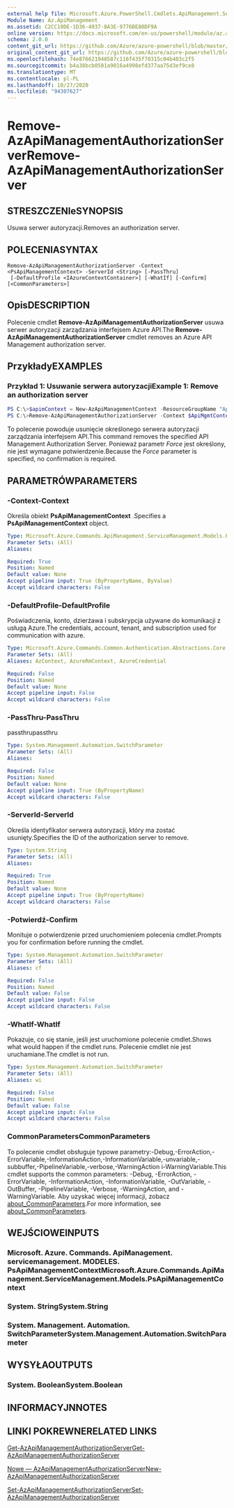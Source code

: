 ```yaml
---
external help file: Microsoft.Azure.PowerShell.Cmdlets.ApiManagement.ServiceManagement.dll-Help.xml
Module Name: Az.ApiManagement
ms.assetid: C2CC10DE-1D36-4937-8A3E-9776BE80DF9A
online version: https://docs.microsoft.com/en-us/powershell/module/az.apimanagement/remove-azapimanagementauthorizationserver
schema: 2.0.0
content_git_url: https://github.com/Azure/azure-powershell/blob/master/src/ApiManagement/ApiManagement/help/Remove-AzApiManagementAuthorizationServer.md
original_content_git_url: https://github.com/Azure/azure-powershell/blob/master/src/ApiManagement/ApiManagement/help/Remove-AzApiManagementAuthorizationServer.md
ms.openlocfilehash: 74e876621948587c116f435f70315c04b403c2f5
ms.sourcegitcommit: b4a38bcb0501a9016a4998efd377aa75d3ef9ce8
ms.translationtype: MT
ms.contentlocale: pl-PL
ms.lasthandoff: 10/27/2020
ms.locfileid: "94307627"
---
```

# <span data-ttu-id="76e4a-101">Remove-AzApiManagementAuthorizationServer</span><span class="sxs-lookup"><span data-stu-id="76e4a-101">Remove-AzApiManagementAuthorizationServer</span></span>

## <span data-ttu-id="76e4a-102">STRESZCZENIe</span><span class="sxs-lookup"><span data-stu-id="76e4a-102">SYNOPSIS</span></span>
<span data-ttu-id="76e4a-103">Usuwa serwer autoryzacji.</span><span class="sxs-lookup"><span data-stu-id="76e4a-103">Removes an authorization server.</span></span>

## <span data-ttu-id="76e4a-104">POLECENIA</span><span class="sxs-lookup"><span data-stu-id="76e4a-104">SYNTAX</span></span>

```
Remove-AzApiManagementAuthorizationServer -Context <PsApiManagementContext> -ServerId <String> [-PassThru]
 [-DefaultProfile <IAzureContextContainer>] [-WhatIf] [-Confirm] [<CommonParameters>]
```

## <span data-ttu-id="76e4a-105">Opis</span><span class="sxs-lookup"><span data-stu-id="76e4a-105">DESCRIPTION</span></span>
<span data-ttu-id="76e4a-106">Polecenie cmdlet **Remove-AzApiManagementAuthorizationServer** usuwa serwer autoryzacji zarządzania interfejsem Azure API.</span><span class="sxs-lookup"><span data-stu-id="76e4a-106">The **Remove-AzApiManagementAuthorizationServer** cmdlet removes an Azure API Management authorization server.</span></span>

## <span data-ttu-id="76e4a-107">Przykłady</span><span class="sxs-lookup"><span data-stu-id="76e4a-107">EXAMPLES</span></span>

### <span data-ttu-id="76e4a-108">Przykład 1: Usuwanie serwera autoryzacji</span><span class="sxs-lookup"><span data-stu-id="76e4a-108">Example 1: Remove an authorization server</span></span>
```powershell
PS C:\>$apimContext = New-AzApiManagementContext -ResourceGroupName "Api-Default-WestUS" -ServiceName "contoso"
PS C:\>Remove-AzApiManagementAuthorizationServer -Context $ApiMgmtContext -ServerId "authserverid" -Force
```

<span data-ttu-id="76e4a-109">To polecenie powoduje usunięcie określonego serwera autoryzacji zarządzania interfejsem API.</span><span class="sxs-lookup"><span data-stu-id="76e4a-109">This command removes the specified API Management Authorization Server.</span></span>
<span data-ttu-id="76e4a-110">Ponieważ parametr *Force* jest określony, nie jest wymagane potwierdzenie.</span><span class="sxs-lookup"><span data-stu-id="76e4a-110">Because the *Force* parameter is specified, no confirmation is required.</span></span>

## <span data-ttu-id="76e4a-111">PARAMETRÓW</span><span class="sxs-lookup"><span data-stu-id="76e4a-111">PARAMETERS</span></span>

### <span data-ttu-id="76e4a-112">-Context</span><span class="sxs-lookup"><span data-stu-id="76e4a-112">-Context</span></span>
<span data-ttu-id="76e4a-113">Określa obiekt **PsApiManagementContext** .</span><span class="sxs-lookup"><span data-stu-id="76e4a-113">Specifies a **PsApiManagementContext** object.</span></span>

```yaml
Type: Microsoft.Azure.Commands.ApiManagement.ServiceManagement.Models.PsApiManagementContext
Parameter Sets: (All)
Aliases:

Required: True
Position: Named
Default value: None
Accept pipeline input: True (ByPropertyName, ByValue)
Accept wildcard characters: False
```

### <span data-ttu-id="76e4a-114">-DefaultProfile</span><span class="sxs-lookup"><span data-stu-id="76e4a-114">-DefaultProfile</span></span>
<span data-ttu-id="76e4a-115">Poświadczenia, konto, dzierżawa i subskrypcja używane do komunikacji z usługą Azure.</span><span class="sxs-lookup"><span data-stu-id="76e4a-115">The credentials, account, tenant, and subscription used for communication with azure.</span></span>

```yaml
Type: Microsoft.Azure.Commands.Common.Authentication.Abstractions.Core.IAzureContextContainer
Parameter Sets: (All)
Aliases: AzContext, AzureRmContext, AzureCredential

Required: False
Position: Named
Default value: None
Accept pipeline input: False
Accept wildcard characters: False
```

### <span data-ttu-id="76e4a-116">-PassThru</span><span class="sxs-lookup"><span data-stu-id="76e4a-116">-PassThru</span></span>
<span data-ttu-id="76e4a-117">passthru</span><span class="sxs-lookup"><span data-stu-id="76e4a-117">passthru</span></span>

```yaml
Type: System.Management.Automation.SwitchParameter
Parameter Sets: (All)
Aliases:

Required: False
Position: Named
Default value: None
Accept pipeline input: True (ByPropertyName)
Accept wildcard characters: False
```

### <span data-ttu-id="76e4a-118">-ServerId</span><span class="sxs-lookup"><span data-stu-id="76e4a-118">-ServerId</span></span>
<span data-ttu-id="76e4a-119">Określa identyfikator serwera autoryzacji, który ma zostać usunięty.</span><span class="sxs-lookup"><span data-stu-id="76e4a-119">Specifies the ID of the authorization server to remove.</span></span>

```yaml
Type: System.String
Parameter Sets: (All)
Aliases:

Required: True
Position: Named
Default value: None
Accept pipeline input: True (ByPropertyName)
Accept wildcard characters: False
```

### <span data-ttu-id="76e4a-120">-Potwierdź</span><span class="sxs-lookup"><span data-stu-id="76e4a-120">-Confirm</span></span>
<span data-ttu-id="76e4a-121">Monituje o potwierdzenie przed uruchomieniem polecenia cmdlet.</span><span class="sxs-lookup"><span data-stu-id="76e4a-121">Prompts you for confirmation before running the cmdlet.</span></span>

```yaml
Type: System.Management.Automation.SwitchParameter
Parameter Sets: (All)
Aliases: cf

Required: False
Position: Named
Default value: False
Accept pipeline input: False
Accept wildcard characters: False
```

### <span data-ttu-id="76e4a-122">-WhatIf</span><span class="sxs-lookup"><span data-stu-id="76e4a-122">-WhatIf</span></span>
<span data-ttu-id="76e4a-123">Pokazuje, co się stanie, jeśli jest uruchomione polecenie cmdlet.</span><span class="sxs-lookup"><span data-stu-id="76e4a-123">Shows what would happen if the cmdlet runs.</span></span>
<span data-ttu-id="76e4a-124">Polecenie cmdlet nie jest uruchamiane.</span><span class="sxs-lookup"><span data-stu-id="76e4a-124">The cmdlet is not run.</span></span>

```yaml
Type: System.Management.Automation.SwitchParameter
Parameter Sets: (All)
Aliases: wi

Required: False
Position: Named
Default value: False
Accept pipeline input: False
Accept wildcard characters: False
```

### <span data-ttu-id="76e4a-125">CommonParameters</span><span class="sxs-lookup"><span data-stu-id="76e4a-125">CommonParameters</span></span>
<span data-ttu-id="76e4a-126">To polecenie cmdlet obsługuje typowe parametry:-Debug,-ErrorAction,-ErrorVariable,-InformationAction,-InformationVariable,-unvariable,-subbuffer,-PipelineVariable,-verbose,-WarningAction i-WarningVariable.</span><span class="sxs-lookup"><span data-stu-id="76e4a-126">This cmdlet supports the common parameters: -Debug, -ErrorAction, -ErrorVariable, -InformationAction, -InformationVariable, -OutVariable, -OutBuffer, -PipelineVariable, -Verbose, -WarningAction, and -WarningVariable.</span></span> <span data-ttu-id="76e4a-127">Aby uzyskać więcej informacji, zobacz [about_CommonParameters](http://go.microsoft.com/fwlink/?LinkID=113216).</span><span class="sxs-lookup"><span data-stu-id="76e4a-127">For more information, see [about_CommonParameters](http://go.microsoft.com/fwlink/?LinkID=113216).</span></span>

## <span data-ttu-id="76e4a-128">WEJŚCIOWE</span><span class="sxs-lookup"><span data-stu-id="76e4a-128">INPUTS</span></span>

### <span data-ttu-id="76e4a-129">Microsoft. Azure. Commands. ApiManagement. servicemanagement. MODELES. PsApiManagementContext</span><span class="sxs-lookup"><span data-stu-id="76e4a-129">Microsoft.Azure.Commands.ApiManagement.ServiceManagement.Models.PsApiManagementContext</span></span>

### <span data-ttu-id="76e4a-130">System. String</span><span class="sxs-lookup"><span data-stu-id="76e4a-130">System.String</span></span>

### <span data-ttu-id="76e4a-131">System. Management. Automation. SwitchParameter</span><span class="sxs-lookup"><span data-stu-id="76e4a-131">System.Management.Automation.SwitchParameter</span></span>

## <span data-ttu-id="76e4a-132">WYSYŁA</span><span class="sxs-lookup"><span data-stu-id="76e4a-132">OUTPUTS</span></span>

### <span data-ttu-id="76e4a-133">System. Boolean</span><span class="sxs-lookup"><span data-stu-id="76e4a-133">System.Boolean</span></span>

## <span data-ttu-id="76e4a-134">INFORMACYJN</span><span class="sxs-lookup"><span data-stu-id="76e4a-134">NOTES</span></span>

## <span data-ttu-id="76e4a-135">LINKI POKREWNE</span><span class="sxs-lookup"><span data-stu-id="76e4a-135">RELATED LINKS</span></span>

[<span data-ttu-id="76e4a-136">Get-AzApiManagementAuthorizationServer</span><span class="sxs-lookup"><span data-stu-id="76e4a-136">Get-AzApiManagementAuthorizationServer</span></span>](./Get-AzApiManagementAuthorizationServer.md)

[<span data-ttu-id="76e4a-137">Nowe — AzApiManagementAuthorizationServer</span><span class="sxs-lookup"><span data-stu-id="76e4a-137">New-AzApiManagementAuthorizationServer</span></span>](./New-AzApiManagementAuthorizationServer.md)

[<span data-ttu-id="76e4a-138">Set-AzApiManagementAuthorizationServer</span><span class="sxs-lookup"><span data-stu-id="76e4a-138">Set-AzApiManagementAuthorizationServer</span></span>](./Set-AzApiManagementAuthorizationServer.md)


